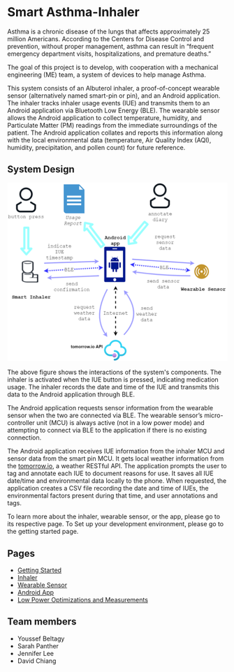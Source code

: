 # Smart Asthma-Inhaler

Asthma is a chronic disease of the lungs that affects approximately 25 million Americans. According to the Centers for Disease Control and prevention, without proper management, asthma can result in “frequent emergency department visits, hospitalizations, and premature deaths.”

The goal of this project is to develop, with cooperation with a mechanical engineering (ME) team, a system of devices to help manage Asthma.

This system consists of an Albuterol inhaler, a proof-of-concept wearable sensor (alternatively named smart-pin or pin), and an Android application. The inhaler tracks inhaler usage events (IUE) and transmits them to an Android application via Bluetooth Low Energy (BLE). The wearable sensor allows the Android application to collect temperature, humidity, and Particulate Matter (PM) readings from the immediate surroundings of the patient. The Android application collates and reports this information along with the local environmental data (temperature, Air Quality Index (AQI), humidity, precipitation, and pollen count) for future reference.

## System Design

![System Diagram Image](pics/system_diagram.png)

The above figure shows the interactions of the system's components. The inhaler is activated when the IUE button is pressed, indicating medication usage. The inhaler records the date and time of the IUE and transmits this data to the Android application through BLE.

The Android application requests sensor information from the wearable sensor when the two are connected via BLE. The wearable sensor’s micro-controller unit (MCU) is always active (not in a low power mode) and attempting to connect via BLE to the application if there is no existing connection.

The Android application receives IUE information from the inhaler MCU and sensor data from the smart pin MCU. It gets local weather information from the [tomorrow.io](https://tomorrow.io), a weather RESTful API. The application prompts the user to tag and annotate each IUE to document reasons for use. It saves all IUE date/time and environmental data locally to the phone.
When requested, the application creates a CSV file recording the date and time of IUEs, the environmental factors present during that time, and user annotations and tags.

To learn more about the inhaler, wearable sensor, or the app, please go to its respective page. To Set up your development environment, please go to the getting started page.

## Pages
- [Getting Started](getting_started)
- [Inhaler](inhaler)
- [Wearable Sensor](wearable_sensor)
- [Android App](android_app)
- [Low Power Optimizations and Measurements](low_power)

## Team members

- Youssef Beltagy
- Sarah Panther
- Jennifer Lee
- David Chiang
